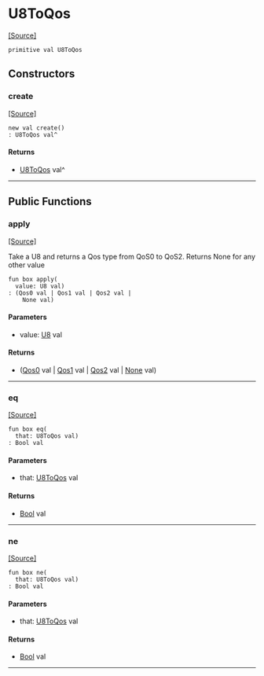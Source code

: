 # U8ToQos
<span class="source-link">[[Source]](src/mqtt-utilities/functions.md#L-0-95)</span>
```pony
primitive val U8ToQos
```

## Constructors

### create
<span class="source-link">[[Source]](src/mqtt-utilities/functions.md#L-0-95)</span>


```pony
new val create()
: U8ToQos val^
```

#### Returns

* [U8ToQos](mqtt-utilities-U8ToQos.md) val^

---

## Public Functions

### apply
<span class="source-link">[[Source]](src/mqtt-utilities/functions.md#L-0-95)</span>


Take a U8 and returns a Qos type from QoS0 to QoS2. Returns None for
any other value


```pony
fun box apply(
  value: U8 val)
: (Qos0 val | Qos1 val | Qos2 val | 
    None val)
```
#### Parameters

*   value: [U8](builtin-U8.md) val

#### Returns

* ([Qos0](mqtt-primitives-Qos0.md) val | [Qos1](mqtt-primitives-Qos1.md) val | [Qos2](mqtt-primitives-Qos2.md) val | 
    [None](builtin-None.md) val)

---

### eq
<span class="source-link">[[Source]](src/mqtt-utilities/functions.md#L-0-95)</span>


```pony
fun box eq(
  that: U8ToQos val)
: Bool val
```
#### Parameters

*   that: [U8ToQos](mqtt-utilities-U8ToQos.md) val

#### Returns

* [Bool](builtin-Bool.md) val

---

### ne
<span class="source-link">[[Source]](src/mqtt-utilities/functions.md#L-0-95)</span>


```pony
fun box ne(
  that: U8ToQos val)
: Bool val
```
#### Parameters

*   that: [U8ToQos](mqtt-utilities-U8ToQos.md) val

#### Returns

* [Bool](builtin-Bool.md) val

---

